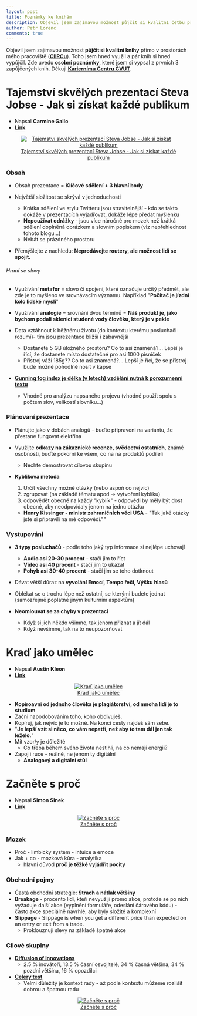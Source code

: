 ```yaml
---
layout: post
title: Poznámky ke knihám
description: Objevil jsem zajímavou možnost půjčit si kvalitní četbu přímo v prostorách mého pracoviště (tj. na CIIRCu). Toho jsem hned využil a pár knih si půjčil. Zde uvedu poznámky, které jsem si vypsal že 3 zapůjčených knih. Děkuji Kariernímu Centru ČVUT.
author: Petr Lorenc
comments: true
---
```


Objevil jsem zajímavou možnost **půjčit si kvalitní knihy** přímo v prostorách mého pracoviště (<a href="https://www.ciirc.cvut.cz/">**CIIRCu**</a>). Toho jsem hned využil a pár knih si hned vypůjčil. Zde uvedu **osobní poznámky**, které jsem si vypsal z prvních 3 zapůjčených knih. Děkuji <a href="http://kariernicentrum.cz/">**Kariernímu Centru ČVUT**</a>.

# Tajemství skvělých prezentací Steva Jobse - Jak si získat každé publikum

  * Napsal **Carmine Gallo**
  * <a href="https://www.databazeknih.cz/knihy/tajemstvi-skvelych-prezentaci-steva-jobse-jak-si-ziskat-kazde-publikum-138097">**Link**</a>

<figure class="image" align="middle">
  <a href="{{ site.baseurl }}/images/Books/jobs.jpg" data-title="Tajemství skvělých prezentací Steva Jobse - Jak si získat každé publikum" data-lightbox="roadtrip">
    <img src="{{ site.baseurl }}/images/Books/jobs.jpg" alt="Tajemství skvělých prezentací Steva Jobse - Jak si získat každé publikum" title="Tajemství skvělých prezentací Steva Jobse - Jak si získat každé publikum"/>
    <figcaption>Tajemství skvělých prezentací Steva Jobse - Jak si získat každé publikum</figcaption>
  </a>
</figure>

### Obsah

  * Obsah prezentace = **Klíčové sdělení + 3 hlavní body**


  * Největší složitost se skrývá v jednoduchosti
    * Krátka sdělení ve stylu Twitteru jsou stravitelnější - kdo se takto dokáže v prezentacích vyjadřovat, dokáže lépe předat myšlenku
    * **Nepoužívat odrážky** - jsou více náročné pro mozek než krátká sdělení doplněná obrázkem a slovním popiskem (viz nepřehlednost tohoto blogu...)
    * Nebát se prázdného prostoru
  * Přemýšlejte z nadhledu: **Neprodávejte routery, ale možnost lidí se spojit.**


###### Hraní se slovy

  * Využívání **metafor** = slovo či spojení, které označuje určitý předmět, ale zde je to myšleno ve srovnávacím významu. Například "**Počítač je jízdní kolo lidské mysli**"
  * Využívání **analogie** = srovnání dvou termínů = **Náš produkt je, jako bychom podali sklenici studené vody člověku, který je v pekle**

  * Data vztáhnout k běžnému životu (do kontextu kterému posluchači rozumí)- tím jsou prezentace bližší i zábavnější
    * Dostanete 5 GB úložného prostoru? Co to asi znamená?... Lepší je řící, že dostanete místo dostatečné pro asi 1000 písniček
    * Přístroj váží 185g?? Co to asi znamená?... Lepší je řící, že se přístroj bude možné pohodlně nosit v kapse
 
  * <a href="https://en.wikipedia.org/wiki/Gunning_fog_index">**Gunning fog index je délka (v letech) vzdělání nutná k porozumenni textu**</a>
    * Vhodné pro analýzu napsaného projevu (vhodné použít spolu s počtem slov, velikostí slovníku...)

### Plánovaní prezentace

  * Plánujte jako v dobách analogů - buďte připraveni na variantu, že přestane fungovat elektřina
  * Využijte **odkazy na zákaznické recenze, svědectví ostatních**, známé osobnosti, buďte pokorní ke všem, co na na produktů podíleli
    * Nechte demostrovat cílovou skupinu

  * **Kyblikova metoda** 
    1. Určit všechny možné otázky (nebo aspoň co nejvíc)
    2. zgrupovat (na základě tématu apod -> vytvoření kyblíku)
    3. odpovědět obecně na každý "kyblík" - odpovědi by měly být dost obecné, aby neodpovídaly jenom na jednu otázku
	* **Henry Kissinger - ministr zahraničních věci USA** - "Tak jaké otázky jste si připravili na mé odpovědi.""

### Vystupování

  * **3 typy posluchačů** - podle toho jaký typ informace si nejlépe uchovají
    * **Audio asi 20-30 procent** - stačí jim to říct
    * **Video asi 40 procent** - stačí jim to ukázat
    * **Pohyb asi 30-40 procent** - stačí jim se toho dotknout

  * Dávat větší důraz na **vyvolání Emocí, Tempo řeči, Výšku hlasů**

  * Oblékat se o trochu lépe než ostatní, se kterými budete jednat (samozřejmě poplatné jiným kulturním aspektům)

  * **Neomlouvat se za chyby v prezentaci**
    * Když si jich někdo všimne, tak jenom přiznat a jít dál
    * Když nevšimne, tak na to neupozorňovat


# Kraď jako umělec

  * Napsal **Austin Kleon**
  * <a href="https://www.databazeknih.cz/knihy/krad-jako-umelec-138173?c=all">**Link**</a>


<figure class="image" align="middle">
  <a href="{{ site.baseurl }}/images/Books/krad.jpg" data-title="Kraď jako umělec" data-lightbox="roadtrip">
    <img src="{{ site.baseurl }}/images/Books/krad.jpg" alt="Kraď jako umělec" title="Kraď jako umělec"/>
    <figcaption>Kraď jako umělec</figcaption>
  </a>
</figure>

  * **Kopiroavni od jednoho člověka je plagiátorství, od mnoha lidí je to studium**
  * Začni napodobováním toho, koho obdivuješ.
  * Kopíruj, jak nejvíc je to možné. Na konci cesty najdeš sám sebe.
  * "**Je lepší vzít si něco, co vám nepatří, než aby to tam dál jen tak leželo.**"
  * Mít vzor/y je důležité
    * Co třeba během svého života nestihli, na co nemají energii?
  * Zapoj i ruce - reálné, ne jenom ty digitální
    * **Analogový a digitální stůl**


# Začněte s proč

  * Napsal **Simon Sinek**
  * <a href="https://www.databazeknih.cz/knihy/zacnete-s-proc-172655">**Link**</a>

<figure class="image" align="middle">
  <a href="{{ site.baseurl }}/images/Books/proc.jpg" data-title="Začněte s proč" data-lightbox="roadtrip">
    <img src="{{ site.baseurl }}/images/Books/proc.jpg" alt="Začněte s proč" title="Začněte s proč"/>
    <figcaption>Začněte s proč</figcaption>
  </a>
</figure>

### Mozek

  * Proč - limbicky systém - intuice a emoce
  * Jak + co - mozková kůra - analytika
    * hlavní důvod **proč je těžké vyjádřit pocity**

### Obchodní pojmy

  * Častá obchodní strategie: **Strach a nátlak většiny**
  * **Breakage** - procento lidí, kteří nevyužijí promo akce, protože se po nich vyžaduje další akce (vyplnění formuláře, odeslání čárového kódu) - často akce speciálně navrhlé, aby byly složité a komplexní
  * **Slippage** - Slippage is when you get a different price than expected on an entry or exit from a trade. 
    * Proklouznuji slevy na základě špatně akce

### Cílové skupiny

  * <a href="https://en.wikipedia.org/wiki/Diffusion_of_innovations">**Diffusion of Innovations**</a>
    * 2.5 % inovátoři, 13.5 % časní osvojitelé, 34 % časná většina, 34 % pozdní většina, 16 % opozdilci
  * <a href="https://passionsquared.net/tag/the-celery-test/">**Celery test**</a>
    * Velmi důležitý je kontext rady - až podle kontextu můžeme rozlišit dobrou a špatnou radu

<figure class="image" align="middle">
  <a href="{{ site.baseurl }}/images/Books/proc1.png" data-title="Začněte s proč" data-lightbox="roadtrip">
    <img src="{{ site.baseurl }}/images/Books/proc1.png" alt="Začněte s proč" title="Začněte s proč"/>
    <figcaption>Začněte s proč</figcaption>
  </a>
</figure>
